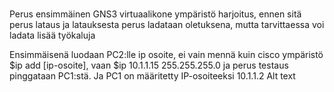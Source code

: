 #

Perus ensimmäinen GNS3 virtuaalikone ympäristö harjoitus, ennen sitä perus lataus ja latauksesta perus ladataan oletuksena, mutta tarvittaessa voi ladata lisää työkaluja

Ensimmäisenä luodaan PC2:lle ip osoite, ei vain mennä kuin cisco ympäristö $ip add [ip-osoite], vaan $ip 10.1.1.15 255.255.255.0 ja perus testaus pinggataan PC1:stä. Ja PC1 on määritetty IP-osoiteeksi 10.1.1.2 Alt text

